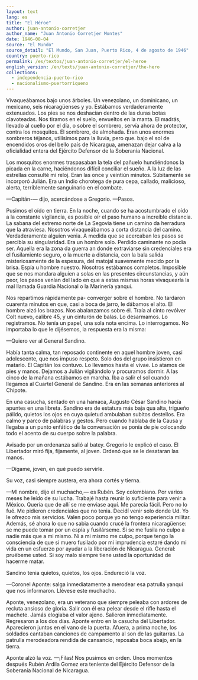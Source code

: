 ```yaml
---
layout: text
lang: es
title: "El Héroe"
author: juan-antonio-corretjer
author_name: "Juan Antonio Corretjer Montes"
date: 1946-08-04
source: "El Mundo"
source_detail: "El Mundo, San Juan, Puerto Rico, 4 de agosto de 1946"
country: puerto-rico
permalink: /es/textos/juan-antonio-corretjer/el-heroe
english_version: /en/texts/juan-antonio-corretjer/the-hero
collections:
  - independencia-puerto-rico
  - nacionalismo-puertorriqueno
---
```


Vivaqueábamos bajo unos árboles. Un venezolano, un dominicano, un mexicano, seis nicaragüenses y yo. Estábamos verdaderamente extenuados. Los pies se nos deshacían dentro de las duras botas clavoteadas. Nos tiramos en el suelo, envueltos en la manta. El madrás, llevado al cuello por el día, o sobre el sombrero, servía ahora de protector, contra los mosquitos. El sombrero, de almohada. Eran unos enormes sombreros téjanos, utilísimos para la lluvia, pero que. bajo el sol de encendidos oros del bello país de Nicaragua, amenazan dejar calva a la oficialidad entera del Ejército Defensor de la Soberanía Nacional.

Los mosquitos enormes traspasaban la tela del pañuelo hundiéndonos la picada en la carne, haciéndonos difícil conciliar el sueño. A la luz de las estrellas consulté mi reloj. Eran las once y veintiún minutos. Súbitamente se incorporó Julián. Era un Indio chorotega de pura cepa, callado, malicioso, alerta, terriblemente sanguinario en el combate.

—Capitán-— dijo, acercándose a Gregorio. —Pasos.

Pusimos el oído en tierra. En la noche, cuando se ha acostumbrado el oído a la constante vigilancia, es posible oír el paso humano a increíble distancia. La sabana del extremo norte de La Segovia tiene un camino da herradura que la atraviesa. Nosotros vivaqueábamos a corta distancia del camino. Verdaderamente alguien venia. A medida que se acercaban los pasos se percibía su singularidad. Era un hombre solo. Perdido caminante no podía ser. Aquella era la zona da guerra an donde extraviarse sin credenciales era el fusilamiento seguro, o la muerte a distancia, con la bala salida misteriosamente de la espesura, del matojal suavemente mecido por la brisa. Espía u hombre nuestro. Nosotros estábamos completos. Imposible que se nos mandara alguien a solas en las presentes circunstancias, y aún peor, los pasos venían del lado en que a estas mismas horas vivaquearía la mal llamada Guardia Nacional o la Marinería yanqui.

Nos repartimos rápidamente pa- converger sobre el hombre. No tardaron cuarenta minutos en que, casi a boca de jarro, le dábamos el alto. El hombre alzó los brazos. Nos abalanzamos sobre él. Traía al cinto revólver Colt nuevo, calibre 45, y un cinturón de balas. Lo desarmamos. Lo registramos. No tenía un papel, una sola nota encima. Lo interrogamos. No importaba lo que le dijésemos, la respuesta era la misma:

—Quiero ver al General Sandino.

Había tanta calma, tan reposado continente en aquel hombre joven, casi adolescente, que nos impuso respeto. Solo dos del grupo insistieron en matarlo. El Capitán los contuvo. Lo llevamos hasta el vivae. Lo atamos de pies y manos. Dejamos a Julián vigilándolo y procuramos dormir. A las cinco de la mañana estábamos en marcha. Iba a salir el sol cuando llegamos al Cuartel General de Sandino. Era en las semanas anteriores al Chipote.

En una casucha, sentado en una hamaca, Augusto César Sandino hacía apuntes en una libreta. Sandino era de estatura más baja qua alta, trigueño pálido, quietos los ojos en cuya quietud ambulaban subitos destellos. Era calmo y parco de palabras y gestos. Pero cuando hablaba de la Causa y llegaba a un punto enfático de la conversación se ponía de pie colocando todo el acento de su cuerpo sobre la palabra.

Avisado por un ordenanza salió al batey. Gregorio le explicó el caso. El Libertador miró fija, fijamente, al joven. Ordenó que se le desataran las manos.

—Dígame, joven, en qué puedo servirle.

Su voz, casi siempre austera, era ahora cortés y tierna.

—MI nombre, dijo el muchacho,— es Rubén. Soy colombiano. Por varios meses he leído de su lucha. Trabajé hasta reunir lo suficiente para venir a México. Quería que de allí se me enviase aquí. Me parecía fácil. Pero no lo fué. Me pidieron credenciales que no tenia. Decidí venir solo donde Ud. Yo le ofrezco mis servicios. Valen poco porque yo no tengo experiencia militar. Además, sé ahora lo que no sabia cuando crucé la frontera nicaragüense: se me puede tomar por un espía y fusilárseme. Si se me fusila no culpo a nadie más que a mi mismo. Ni a mi mismo me culpo, porque tengo la consciencia de que si muero fusilado por mi imprudencia estaré dando mi vida en un esfuerzo por ayudar a la liberación de Nicaragua. General: pruébeme usted. Si soy malo siempre tiene usted la oportunidad de hacerme matar.

Sandino tenia quietos, quietos, los ojos. Endureció la voz.

—Coronel Aponte: salga inmediatamente a merodear esa patrulla yanqui que nos informaron. Llévese este muchacho.

Aponte, venezolano, era un veterano que siempre peleaba con ardores de recluta ansioso de gloria. Salir con él era pelear desde el rifle hasta el machete. Jamás elogiaba el valor ajeno. Salieron inmediatamente. Regresaron a los dos días. Aponte entro en la casucha del Libertador. Aparecieron juntos en el vano de la puerta. Afuera, a prima noche, los soldados cantaban canciones de campamento al son de las guitarras. La patrulla merodeadora rendida de cansancio, reposaba boca abajo, en la tierra.

Aponte alzó la voz. —¡Filas!
Nos pusimos en orden.
Unos momentos después Rubén Ardila Gomez era teniente del Ejército Defensor de la Soberanía Nacional de Nicaragua.
